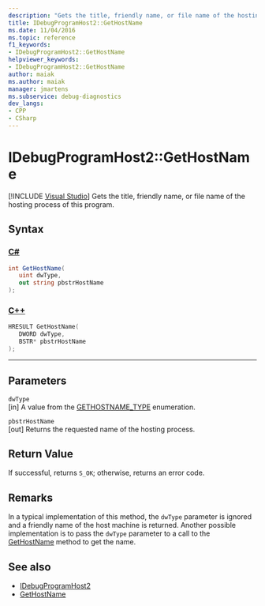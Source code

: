 ```yaml
---
description: "Gets the title, friendly name, or file name of the hosting process of this program."
title: IDebugProgramHost2::GetHostName
ms.date: 11/04/2016
ms.topic: reference
f1_keywords:
- IDebugProgramHost2::GetHostName
helpviewer_keywords:
- IDebugProgramHost2::GetHostName
author: maiak
ms.author: maiak
manager: jmartens
ms.subservice: debug-diagnostics
dev_langs:
- CPP
- CSharp
---
```

# IDebugProgramHost2::GetHostName

 [!INCLUDE [Visual Studio](~/includes/applies-to-version/vs-windows-only.md)]
Gets the title, friendly name, or file name of the hosting process of this program.

## Syntax

### [C#](#tab/csharp)
```csharp
int GetHostName( 
   uint dwType,
   out string pbstrHostName
);
```
### [C++](#tab/cpp)
```cpp
HRESULT GetHostName( 
   DWORD dwType,
   BSTR* pbstrHostName
);
```
---

## Parameters
`dwType`\
[in] A value from the [GETHOSTNAME_TYPE](../../../extensibility/debugger/reference/gethostname-type.md) enumeration.

`pbstrHostName`\
[out] Returns the requested name of the hosting process.

## Return Value
 If successful, returns `S_OK`; otherwise, returns an error code.

## Remarks
 In a typical implementation of this method, the `dwType` parameter is ignored and a friendly name of the host machine is returned. Another possible implementation is to pass the `dwType` parameter to a call to the [GetHostName](../../../extensibility/debugger/reference/idebugprogramnode2-gethostname.md) method to get the name.

## See also
- [IDebugProgramHost2](../../../extensibility/debugger/reference/idebugprogramhost2.md)
- [GetHostName](../../../extensibility/debugger/reference/idebugprogramnode2-gethostname.md)
